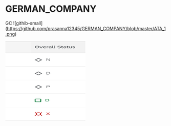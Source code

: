 # GERMAN_COMPANY
GC
![githib-small] (https://github.com/prasanna12345/GERMAN_COMPANY/blob/master/ATA_1.png)


<img src="https://github.com/prasanna12345/GERMAN_COMPANY/blob/master/ATA_1.png" width="250" height="250">
